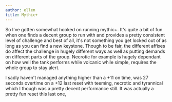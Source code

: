 ```yaml
---
author: ellen
title: Mythic+
---
```


So I've gotten somewhat hooked on running mythic+. It's quite a bit of fun when one finds a decent group to run with and provides a pretty consistent level of challenge and best of all, it's not something you get locked out of as long as you can find a new keystone. Though to be fair, the different affixes do affect the challenge in hugely different ways as well as putting demands on different parts of the group. Necrotic for example is hugely dependant on how well the tank performs while volcanic while simple, requires the whole group to stay alert.

I sadly haven't managed anything higher than a +11 on time, was 27 seconds overtime on a +12 last reset with teeming, necrotic and tyrannical which I though was a pretty decent performance still. It was actually a pretty fun reset this last one, 
